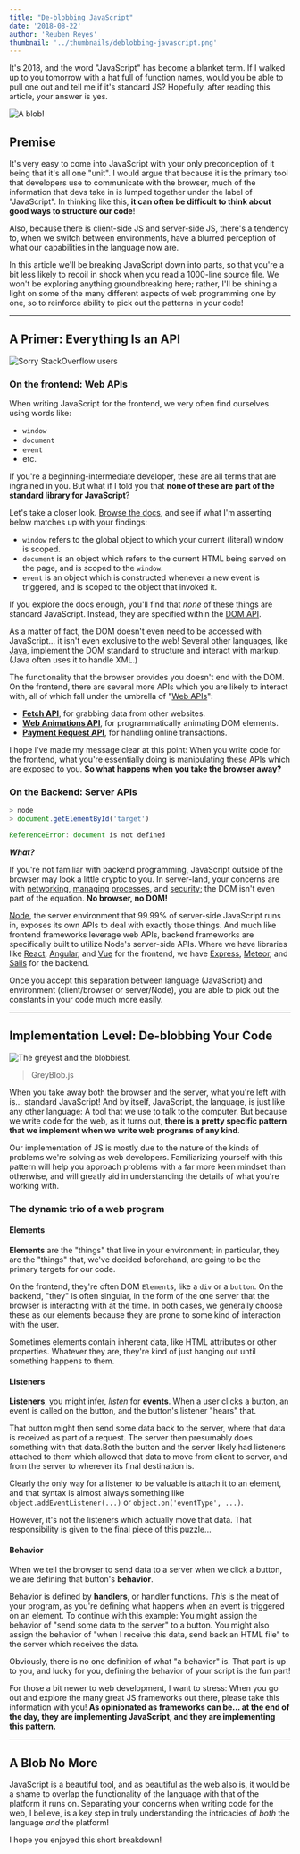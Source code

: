 ```yaml
---
title: "De-blobbing JavaScript"
date: '2018-08-22'
author: 'Reuben Reyes'
thumbnail: '../thumbnails/deblobbing-javascript.png'
---
```


It's 2018, and the word "JavaScript" has become a blanket term. If I walked up to you tomorrow with a hat full of function names, would you be able to pull one out and tell me if it's standard JS? Hopefully, after reading this article, your answer is yes. <!-- end -->

![A blob!](http://res.cloudinary.com/try-coding-its-fun/image/upload/c_fit,f_auto,h_960,q_auto/v1534997952/blob-161097_1280.png)

## Premise

It's very easy to come into JavaScript with your only preconception of it being that it's all one "unit". I would argue that because it is the primary tool that developers use to communicate with the browser, much of the information that devs take in is lumped together under the label of "JavaScript". In thinking like this, **it can often be difficult to think about good ways to structure our code**!

Also, because there is client-side JS and server-side JS, there's a tendency to, when we switch between environments, have a blurred perception of what our capabilities in the language now are.

In this article we'll be breaking JavaScript down into parts, so that you're a bit less likely to recoil in shock when you read a 1000-line source file. We won't be exploring anything groundbreaking here; rather, I'll be shining a light on some of the many different aspects of web programming one by one, so to reinforce ability to pick out the patterns in your code!

---

## A Primer: Everything Is an API

![Sorry StackOverflow users](http://res.cloudinary.com/try-coding-its-fun/image/upload/f_auto,q_auto/v1535002588/Image_2525202018-08-22_252520at_25252010.36.01_252520PM.png)

### On the frontend: Web APIs

When writing JavaScript for the frontend, we very often find ourselves using words like:

* `window`
* `document`
* `event`
* etc.

If you're a beginning-intermediate developer, these are all terms that are ingrained in you. But what if I told you that **none of these are part of the standard library for JavaScript**?

Let's take a closer look. [Browse the docs](http://devdocs.io/), and see if what I'm asserting below matches up with your findings:

* `window` refers to the global object to which your current (literal) window is scoped.
* `document` is an object which refers to the current HTML being served on the page, and is scoped to the `window`.
* `event` is an object which is constructed whenever a new event is triggered, and is scoped to the object that invoked it.

If you explore the docs enough, you'll find that _none_ of these things are standard JavaScript. Instead, they are specified within the [DOM API](https://developer.mozilla.org/en-US/docs/Web/API/Document_Object_Model).

As a matter of fact, the DOM doesn't even need to be accessed with JavaScript... it isn't even exclusive to the web! Several other languages, like [Java](https://docs.oracle.com/javase/tutorial/jaxp/dom/when.html), implement the DOM standard to structure and interact with markup. (Java often uses it to handle XML.)

The functionality that the browser provides you doesn't end with the DOM. On the frontend, there are several more APIs which you are likely to interact with, all of which fall under the umbrella of "[Web APIs](http://devdocs.io/dom/)":

* [**Fetch API**](http://devdocs.io/dom/fetch_api), for grabbing data from other websites.
* [**Web Animations API**](http://devdocs.io/dom/web_animations_api), for programmatically animating DOM elements.
* [**Payment Request API**](http://devdocs.io/dom/payment_request_api), for handling online transactions.

I hope I've made my message clear at this point: When you write code for the frontend, what you're essentially doing is manipulating these APIs which are exposed to you. **So what happens when you take the browser away?**

### On the Backend: Server APIs

```javascript
> node
> document.getElementById('target')

ReferenceError: document is not defined
```

**_What?_**

If you're not familiar with backend programming, JavaScript outside of the browser may look a little cryptic to you. In server-land, your concerns are with [networking](https://nodejs.org/dist/latest-v8.x/docs/api/https.html), [managing](https://nodejs.org/dist/latest-v8.x/docs/api/process.html) [processes](https://nodejs.org/dist/latest-v8.x/docs/api/cluster.html), and [security](https://nodejs.org/dist/latest-v8.x/docs/api/crypto.html); the DOM isn't even part of the equation. **No browser, no DOM!**

[Node](https://github.com/nodejs/node), the server environment that 99.99% of server-side JavaScript runs in, exposes its own APIs to deal with exactly those things. And much like frontend frameworks leverage web APIs, backend frameworks are specifically built to utilize Node's server-side APIs. Where we have libraries like [React](https://github.com/facebook/react), [Angular](https://github.com/angular/angular), and [Vue](https://github.com/vuejs/vue) for the frontend, we have [Express](https://github.com/expressjs/express), [Meteor](https://github.com/meteor/meteor), and [Sails](https://github.com/balderdashy/sails) for the backend.

Once you accept this separation between language (JavaScript) and environment (client/browser or server/Node), you are able to pick out the constants in your code much more easily.

---

## Implementation Level: De-blobbing Your Code

![The greyest and the blobbiest.](http://res.cloudinary.com/try-coding-its-fun/image/upload/f_auto,q_auto/v1535001565/blobbiest.jpg)

> GreyBlob.js

When you take away both the browser and the server, what you're left with is... standard JavaScript! And by itself, JavaScript, the language, is just like any other language: A tool that we use to talk to the computer. But because we write code for the web, as it turns out, **there is a pretty specific pattern that we implement when we write web programs of any kind**.

Our implementation of JS is mostly due to the nature of the kinds of problems we're solving as web developers. Familiarizing yourself with this pattern will help you approach problems with a far more keen mindset than otherwise, and will greatly aid in understanding the details of what you're working with.

### The dynamic trio of a web program

#### Elements

**Elements** are the "things" that live in your environment; in particular, they are the "things" that, we've decided beforehand, are going to be the primary targets for our code.

On the frontend, they're often DOM `Element`s, like a `div` or a `button`. On the backend, "they" is often singular, in the form of the one server that the browser is interacting with at the time. In both cases, we generally choose these as our elements because they are prone to some kind of interaction with the user.

Sometimes elements contain inherent data, like HTML attributes or other properties. Whatever they are, they're kind of just hanging out until something happens to them.

#### Listeners

**Listeners**, you might infer, _listen_ for **events**. When a user clicks a button, an event is called on the button, and the button's listener "hears" that.

That button might then send some data back to the server, where that data is received as part of a request. The server then presumably does something with that data.Both the button and the server likely had listeners attached to them which allowed that data to move from client to server, and from the server to wherever its final destination is.

Clearly the only way for a listener to be valuable is attach it to an element, and that syntax is almost always something like `object.addEventListener(...)` or `object.on('eventType', ...)`.

However, it's not the listeners which actually move that data. That responsibility is given to the final piece of this puzzle...

#### Behavior

When we tell the browser to send data to a server when we click a button, we are defining that button's **behavior**.

Behavior is defined by **handlers**, or handler functions. _This_ is the meat of your program, as you're defining what happens when an event is triggered on an element. To continue with this example: You might assign the behavior of "send some data to the server" to a button. You might also assign the behavior of "when I receive this data, send back an HTML file" to the server which receives the data.

Obviously, there is no one definition of what "a behavior" is. That part is up to you, and lucky for you, defining the behavior of your script is the fun part!

For those a bit newer to web development, I want to stress: When you go out and explore the many great JS frameworks out there, please take this information with you! **As opinionated as frameworks can be... at the end of the day, they are implementing JavaScript, and they are implementing this pattern.**

---

## A Blob No More

JavaScript is a beautiful tool, and as beautiful as the web also is, it would be a shame to overlap the functionality of the language with that of the platform it runs on. Separating your concerns when writing code for the web, I believe, is a key step in truly understanding the intricacies of _both_ the language _and_ the platform!

I hope you enjoyed this short breakdown!
